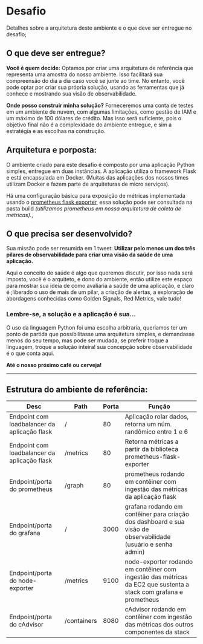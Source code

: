 # Desafio

Detalhes sobre a arquitetura deste ambiente e o que deve ser entregue no desafio;

## O que deve ser entregue?

**Você é quem decide:** Optamos por criar uma arquitetura de referência que representa uma amostra do nosso ambiente. Isso facilitará sua compreensão do dia a dia caso você se junte ao time. No entanto, você pode optar por criar sua própria solução, usando as ferramentas que já conhece e mostrando sua visão de observabilidade.

**Onde posso construir minha solução?** Forneceremos uma conta de testes em um ambiente de nuvem, com algumas limitações, como gestão de IAM e um máximo de 100 dólares de crédito. Mas isso será suficiente, pois o objetivo final não é a complexidade do ambiente entregue, e sim a estratégia e as escolhas na construção.

## Arquitetura e porposta:

O ambiente criado para este desafio é composto por uma aplicação Python simples, entregue em duas instâncias. A aplicação utiliza o framework Flask e está encapsulada em Docker. (Muitas das aplicações dos nossos times utilizam Docker e fazem parte de arquiteturas de micro serviços). 

Há uma configuração básica para exposição de métricas implementada usando o [prometheus flask exporter](https://pypi.org/project/prometheus-flask-exporter/), essa solução pode ser consultada na pasta build *(utilizamos prometheus em nossa arquitetura de coleta de métricas).*,

## O que precisa ser desenvolvido?

Sua missão pode ser resumida em 1 tweet: **Utilizar pelo menos um dos três pilares de observabilidade para criar uma visão da saúde de uma aplicação.** 

Aqui o conceito de saúde é algo que queremos discutir, por isso nada será imposto, você é o arquiteto, e dono do ambiente, então utilize este espaço para mostrar sua ideia de como avaliaria a saúde de uma aplicação, e claro é ;liberado o uso de mais de um pilar, a criação de alertas, a exploração de abordagens conhecidas como Golden Signals, Red Metrics, vale tudo!

### Lembre-se, a solução e a aplicação é sua... ###

O uso da linguagem Python foi uma escolha arbitraria, queriamos ter um ponto de partida que possibilitasse uma arquitetura simples, e demandasse menos do seu tempo, mas pode ser mudada, se preferir troque a linguagem, troque a solução inteira! sua concepção sobre observabilidade é o que conta aqui.

**Até o nosso próximo café ou cerveja!**

---

## Estrutura do ambiente de referência:

| Desc                                         | Path        | Porta | Função                                                                                                            |
|----------------------------------------------|-------------|-------|-------------------------------------------------------------------------------------------------------------------|
| Endpoint com loadbalancer da aplicação flask | /           | 80    | Aplicação rolar dados, retorna um núm. randômico entre 1 e 6                                                      |
| Endpoint com loadbalancer da aplicação flask | /metrics    | 80    | Retorna métricas a partir da biblioteca prometheus-flask-exporter                                                 |
| Endpoint/porta do prometheus                 | /graph      | 80    | prometheus rodando em contêiner com ingestão das métricas da aplicação flask                                      |
| Endpoint/porta do grafana                    | /           | 3000  | grafana rodando em contêiner para criação dos dashboard e sua visão de observabilidade (usuário e senha admin)    |
| Endpoint/porta do node-exporter              | /metrics    | 9100  | node-exporter rodando em contêiner com ingestão das métricas da EC2 que sustenta a stack com grafana e prometheus |
| Endpoint/porta do cAdvisor                   | /containers | 8080  | cAdvisor rodando em contêiner com ingestão das métricas dos outros componentes da stack                           |